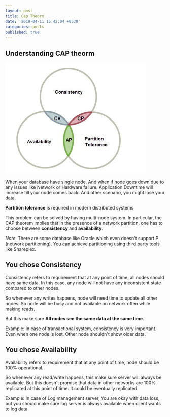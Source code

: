 ```yaml
---
layout: post
title: Cap Theorm
date: '2019-04-11 15:42:04 +0530'
categories: posts
published: true
---
```


## Understanding CAP theorm

![CAP theorm](/img/blogs/cap-theorm/cap.jpeg)

When your database have single node. And when if node goes down due to any issues like Network or Hardware failure. Application Downtime will increase till your node comes back. And other scenario, you might lose your data.

**Partition tolerance** is required in modern distributed systems

This problem can be solved by having multi-node system. In particular, the CAP theorem implies that in the presence of a network partition, one has to choose between **consistency** and **availability**.

*Note*: There are some database like Oracle which even doesn't support P (network partitioning). You can achieve partitioning using third party tools like Shareplex.

## You chose Consistency

Consistency refers to requirement that at any point of time, all nodes should have same data.
In this case, any node will not have any inconsistent state compared to other nodes.

So whenever any writes happens, node will need time to update all other nodes. So node will be busy and not available on network often while making reads.

But this make sure **All nodes see the same data at the same time**.

Example: In case of transactional system, consistency is very important. Even when one node is lost, Other node shouldn't show older data.

## You chose Availability

Availability refers to requirement that at any point of time, node should be 100% operational.

So whenever any read/write happens, this make sure server will always be available. But this doesn't promise that data in other networks are 100% replicated at this point of time. It could be eventually replicated.

Example: In case of Log management server, You are okay with data loss, but you should make sure log server is always available when client wants to log data.